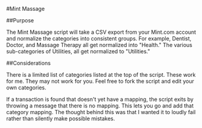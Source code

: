 #Mint Massage

##Purpose

The Mint Massage script will take a CSV export from your Mint.com account and normalize the categories into consistent groups. For example, Dentist, Doctor, and Massage Therapy all get normalized into "Health." The various sub-categories of Utilities, all get normalized to "Utilities."

##Considerations

There is a limited list of categories listed at the top of the script. These work for me. They may not work for you. Feel free to fork the script and edit your own categories.

If a transaction is found that doesn't yet have a mapping, the script exits by throwing a message that there is no mapping. This lets you go and add that category mapping. The thought behind this was that I wanted it to loudly fail rather than silently make possible mistakes.
